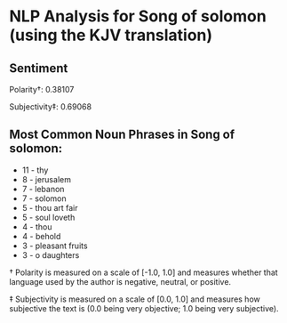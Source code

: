 # NLP Analysis for Song of solomon (using the KJV translation)

## Sentiment

Polarity†: 0.38107

Subjectivity‡: 0.69068

## Most Common Noun Phrases in Song of solomon:

 * 11	-  thy
 * 8	-  jerusalem
 * 7	-  lebanon
 * 7	-  solomon
 * 5	-  thou art fair
 * 5	-  soul loveth
 * 4	-  thou
 * 4	-  behold
 * 3	-  pleasant fruits
 * 3	-  o daughters


† Polarity is measured on a scale of [-1.0, 1.0] and measures whether that language used by the author is negative, neutral, or positive.

‡ Subjectivity is measured on a scale of [0.0, 1.0] and measures how subjective the text is (0.0 being very objective; 1.0 being very subjective).